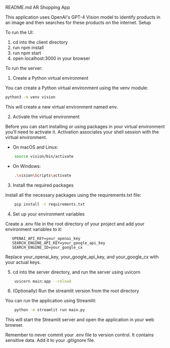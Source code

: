README.md
AR Shopping App

This application uses OpenAI's GPT-4 Vision model to identify products in an image and then searches for these products on the internet.
Setup

To run the UI:
1. cd into the client directory
2. run npm install
3. run npm start
4. open localhost:3000 in your browser

To run the server:

1. Create a Python virtual environment

You can create a Python virtual environment using the venv module:
```bash
python3 -m venv vision
```


This will create a new virtual environment named env.

2. Activate the virtual environment

Before you can start installing or using packages in your virtual environment you’ll need to activate it. Activation associates your shell session with the virtual environment.

- On macOS and Linux:
```bash
    source vision/bin/activate
```

- On Windows:
```bash
    .\vision\Scripts\activate
```

3. Install the required packages

Install all the necessary packages using the requirements.txt file:
```bash
    pip install -r requirements.txt
```

4. Set up your environment variables

Create a .env file in the root directory of your project and add your environment variables to it:
```
   OPENAI_API_KEY=your_openai_key
   SEARCH_ENGINE_API_KEY=your_google_api_key
   SEARCH_ENGINE_ID=your_google_cx
```


Replace your_openai_key, your_google_api_key, and your_google_cx with your actual keys.

5. cd into the server directory, and run the server using uvicorn

```bash
    uvicorn main:app --reload
```

6. (Optionally) Run the streamlit version from the root directory

You can run the application using Streamlit:
```bash
    python -m streamlit run main.py
```

This will start the Streamlit server and open the application in your web browser.

Remember to never commit your .env file to version control. It contains sensitive data. Add it to your .gitignore file.